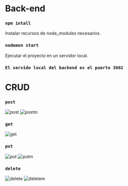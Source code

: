 
# Back-end

### `npm intall`

Instalar recursos de node_modules necesarios.


### `nodemon start`

Ejecutar el proyecto en un servidor local.


### `El servido local del backend es el puerto 3002`


# CRUD

### `post`

![post](https://user-images.githubusercontent.com/105904645/224461978-e96494d9-badf-4e4a-8ca5-f16b045c5e9b.png)
![postm](https://user-images.githubusercontent.com/105904645/224461988-de4f82b8-1449-4487-9bfd-9494da59c794.png)

### `get`

![get](https://user-images.githubusercontent.com/105904645/224462034-ec28e83a-ee79-4840-9f12-c4114bbbb061.png)

### `put`

![put](https://user-images.githubusercontent.com/105904645/224462046-53b075c9-f2b6-4fea-9b51-4c28aaa49a06.png)
![putm](https://user-images.githubusercontent.com/105904645/224462047-4fb6bacf-c92e-4028-a43c-7d16164a048b.png)

### `delete`
![delete](https://user-images.githubusercontent.com/105904645/224462057-96ce2ad3-c8b1-4f78-952e-b21f610952e1.png)
![deletem](https://user-images.githubusercontent.com/105904645/224462058-acf44d7b-ea6e-4cc9-85f3-594ea9b0db99.png)


